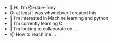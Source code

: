 - 👋 Hi, I’m @Eddie-Tony
- Or at least I was whwnebver I created this
- 👀 I’m interested in Machine learning and python
- 🌱 I’m currently learning C
- 💞️ I’m looking to collaborate on ...
- 📫 How to reach me ...

<!---
Eddie-Tony/Eddie-Tony is a ✨ special ✨ repository because its `README.md` (this file) appears on your GitHub profile.
You can click the Preview link to take a look at your changes.
--->
